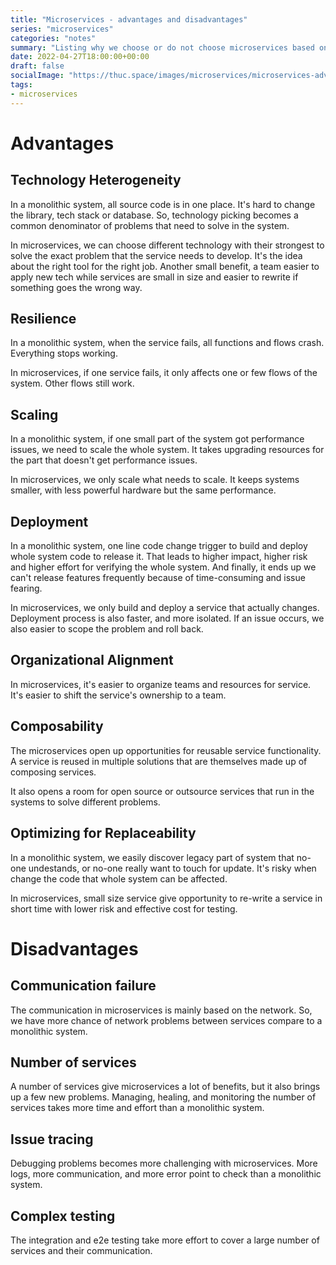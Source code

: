 ```yaml
---
title: "Microservices - advantages and disadvantages"
series: "microservices"
categories: "notes"
summary: "Listing why we choose or do not choose microservices based on advantages and disadvantages"
date: 2022-04-27T18:00:00+00:00
draft: false
socialImage: "https://thuc.space/images/microservices/microservices-advantages-and-disadvantages.png"
tags:
- microservices
---
```


# Advantages

## Technology Heterogeneity

In a monolithic system, all source code is in one place. It's hard to change the library, tech stack or database. So, technology picking becomes a common denominator of problems that need to solve in the system.

In microservices, we can choose different technology with their strongest to solve the exact problem that the service needs to develop. It's the idea about the right tool for the right job. Another small benefit, a team easier to apply new tech while services are small in size and easier to rewrite if something goes the wrong way.

## Resilience

In a monolithic system, when the service fails, all functions and flows crash. Everything stops working.

In microservices, if one service fails, it only affects one or few flows of the system. Other flows still work.

## Scaling

In a monolithic system, if one small part of the system got performance issues, we need to scale the whole system. It takes upgrading resources for the part that doesn't get performance issues.

In microservices, we only scale what needs to scale. It keeps systems smaller, with less powerful hardware but the same performance.

## Deployment

In a monolithic system, one line code change trigger to build and deploy whole system code to release it. That leads to higher impact, higher risk and higher effort for verifying the whole system. And finally, it ends up we can't release features frequently because of time-consuming and issue fearing.

In microservices, we only build and deploy a service that actually changes. Deployment process is also faster, and more isolated. If an issue occurs, we also easier to scope the problem and roll back.

## Organizational Alignment

In microservices, it's easier to organize teams and resources for service. It's easier to shift the service's ownership to a team.

## Composability

The microservices open up opportunities for reusable service functionality. A service is reused in multiple solutions that are themselves made up of composing services.

It also opens a room for open source or outsource services that run in the systems to solve different problems.

## Optimizing for Replaceability

In a monolithic system, we easily discover legacy part of system that no-one undestands, or no-one really want to touch for update. It's risky when change the code that whole system can be affected.

In microservices, small size service give opportunity to re-write a service in short time with lower risk and effective cost for testing.

# Disadvantages

## Communication failure

The communication in microservices is mainly based on the network. So, we have more chance of network problems between services compare to a monolithic system.

## Number of services

A number of services give microservices a lot of benefits, but it also brings up a few new problems. Managing, healing, and monitoring the number of services takes more time and effort than a monolithic system.

## Issue tracing

Debugging problems becomes more challenging with microservices. More logs, more communication, and more error point to check than a monolithic system.

## Complex testing

The integration and e2e testing take more effort to cover a large number of services and their communication.
